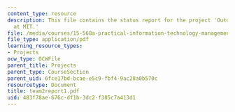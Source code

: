 ```yaml
---
content_type: resource
description: This file contains the status report for the project 'Outdoor Wireless
  at MIT.'
file: /media/courses/15-568a-practical-information-technology-management-spring-2005/483f78ae676cdf1b3dc2f385c7a413d1_team2report1.pdf
file_type: application/pdf
learning_resource_types:
- Projects
ocw_type: OCWFile
parent_title: Projects
parent_type: CourseSection
parent_uid: 6fce17bd-bcae-e5c9-fbf4-9ac28a0b570c
resourcetype: Document
title: team2report1.pdf
uid: 483f78ae-676c-df1b-3dc2-f385c7a413d1
---
```

